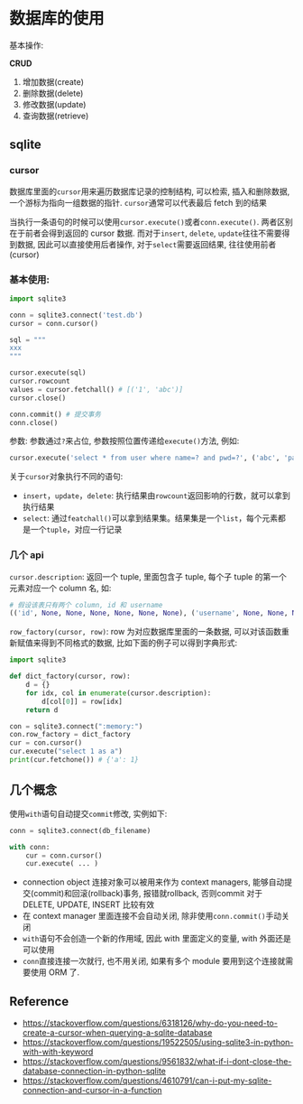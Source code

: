 # 数据库的使用

基本操作: 

**CRUD**
1. 增加数据(create)
2. 删除数据(delete)
3. 修改数据(update)
4. 查询数据(retrieve)

## sqlite

### cursor
数据库里面的`cursor`用来遍历数据库记录的控制结构, 可以检索, 插入和删除数据, 一个游标为指向一组数据的指针.
`cursor`通常可以代表最后 fetch 到的结果

当执行一条语句的时候可以使用`cursor.execute()`或者`conn.execute()`. 两者区别在于前者会得到返回的 cursor 数据. 而对于`insert`, `delete`, `update`往往不需要得到数据,
因此可以直接使用后者操作, 对于`select`需要返回结果, 往往使用前者(cursor)


### 基本使用:

```python
import sqlite3

conn = sqlite3.connect('test.db')
cursor = conn.cursor()

sql = """
xxx
"""

cursor.execute(sql)
cursor.rowcount 
values = cursor.fetchall() # [('1', 'abc')]
cursor.close()

conn.commit() # 提交事务
conn.close()
```

参数:
参数通过`?`来占位, 参数按照位置传递给`execute()`方法, 例如:
```python
cursor.execute('select * from user where name=? and pwd=?', ('abc', 'password'))
```

关于`cursor`对象执行不同的语句:
- `insert`，`update`，`delete`: 执行结果由`rowcount`返回影响的行数，就可以拿到执行结果
- `select`: 通过`featchall()`可以拿到结果集。结果集是一个`list`，每个元素都是一个`tuple`，对应一行记录

### 几个 api
`cursor.description`: 返回一个 tuple, 里面包含子 tuple, 每个子 tuple 的第一个元素对应一个 column 名, 如:
```python
# 假设该表只有两个 column, id 和 username
(('id', None, None, None, None, None, None), ('username', None, None, None, None, None, None))
```

`row_factory(cursor, row)`: row 为对应数据库里面的一条数据, 可以对该函数重新赋值来得到不同格式的数据, 比如下面的例子可以得到字典形式:
```python
import sqlite3

def dict_factory(cursor, row):
    d = {}
    for idx, col in enumerate(cursor.description):
        d[col[0]] = row[idx]
    return d

con = sqlite3.connect(":memory:")
con.row_factory = dict_factory
cur = con.cursor()
cur.execute("select 1 as a")
print(cur.fetchone()) # {'a': 1}

```

## 几个概念

使用`with`语句自动提交`commit`修改, 实例如下:
```python
conn = sqlite3.connect(db_filename)

with conn:
    cur = conn.cursor()
    cur.execute( ... )
```

- connection object 连接对象可以被用来作为 context managers, 能够自动提交(commit)和回滚(rollback)事务, 报错就rollback, 否则commit
  对于 DELETE, UPDATE, INSERT 比较有效
- 在 context manager 里面连接不会自动关闭, 除非使用`conn.commit()`手动关闭
- `with`语句不会创造一个新的作用域, 因此 with 里面定义的变量, with 外面还是可以使用
- `conn`直接连接一次就行, 也不用关闭, 如果有多个 module 要用到这个连接就需要使用 ORM 了.

## Reference
- https://stackoverflow.com/questions/6318126/why-do-you-need-to-create-a-cursor-when-querying-a-sqlite-database
- https://stackoverflow.com/questions/19522505/using-sqlite3-in-python-with-with-keyword
- https://stackoverflow.com/questions/9561832/what-if-i-dont-close-the-database-connection-in-python-sqlite
- https://stackoverflow.com/questions/4610791/can-i-put-my-sqlite-connection-and-cursor-in-a-function
